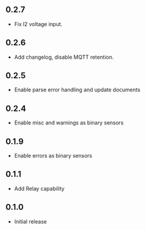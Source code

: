 <!-- https://developers.home-assistant.io/docs/add-ons/presentation#keeping-a-changelog -->

## 0.2.7

- Fix l2 voltage input.

## 0.2.6

- Add changelog, disable MQTT retention.

## 0.2.5

- Enable parse error handling and update documents

## 0.2.4

- Enable misc and warnings as binary sensors

## 0.1.9

- Enable errors as binary sensors

## 0.1.1

- Add Relay capability

## 0.1.0

- Initial release

